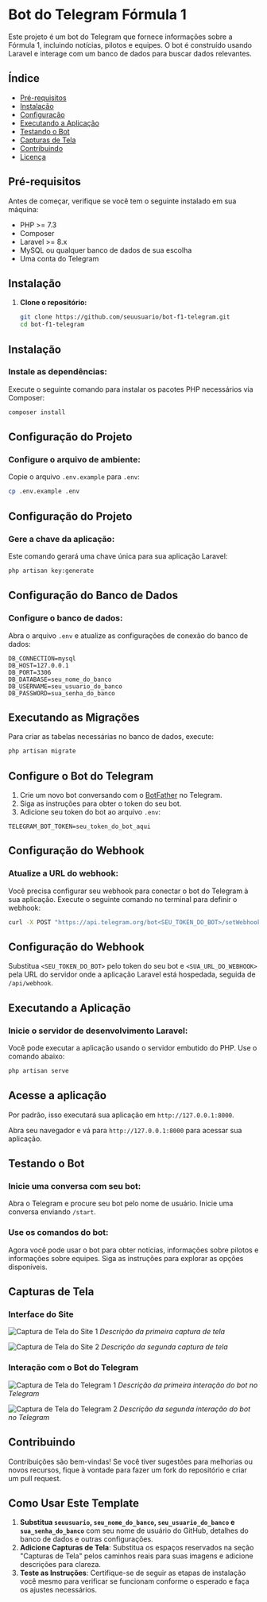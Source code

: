 # Bot do Telegram Fórmula 1

Este projeto é um bot do Telegram que fornece informações sobre a Fórmula 1, incluindo notícias, pilotos e equipes. O bot é construído usando Laravel e interage com um banco de dados para buscar dados relevantes.

## Índice
- [Pré-requisitos](#pré-requisitos)
- [Instalação](#instalação)
- [Configuração](#configuração)
- [Executando a Aplicação](#executando-a-aplicação)
- [Testando o Bot](#testando-o-bot)
- [Capturas de Tela](#capturas-de-tela)
- [Contribuindo](#contribuindo)
- [Licença](#licença)

## Pré-requisitos

Antes de começar, verifique se você tem o seguinte instalado em sua máquina:

- PHP >= 7.3
- Composer
- Laravel >= 8.x
- MySQL ou qualquer banco de dados de sua escolha
- Uma conta do Telegram

## Instalação

1. **Clone o repositório:**

   ```bash
   git clone https://github.com/seuusuario/bot-f1-telegram.git
   cd bot-f1-telegram
    ```

## Instalação

### Instale as dependências:

Execute o seguinte comando para instalar os pacotes PHP necessários via Composer:

```bash
composer install
```

## Configuração do Projeto

### Configure o arquivo de ambiente:

Copie o arquivo `.env.example` para `.env`:

```bash
cp .env.example .env
```
## Configuração do Projeto

### Gere a chave da aplicação:

Este comando gerará uma chave única para sua aplicação Laravel:

```bash
php artisan key:generate
```

## Configuração do Banco de Dados

### Configure o banco de dados:

Abra o arquivo `.env` e atualize as configurações de conexão do banco de dados:

```plaintext
DB_CONNECTION=mysql
DB_HOST=127.0.0.1
DB_PORT=3306
DB_DATABASE=seu_nome_do_banco
DB_USERNAME=seu_usuario_do_banco
DB_PASSWORD=sua_senha_do_banco
```

## Executando as Migrações

Para criar as tabelas necessárias no banco de dados, execute:

```bash
php artisan migrate
```

## Configure o Bot do Telegram

1. Crie um novo bot conversando com o [BotFather](https://t.me/botfather) no Telegram.
2. Siga as instruções para obter o token do seu bot.
3. Adicione seu token do bot ao arquivo `.env`:

```plaintext
TELEGRAM_BOT_TOKEN=seu_token_do_bot_aqui
```

## Configuração do Webhook

### Atualize a URL do webhook:

Você precisa configurar seu webhook para conectar o bot do Telegram à sua aplicação. Execute o seguinte comando no terminal para definir o webhook:

```bash
curl -X POST "https://api.telegram.org/bot<SEU_TOKEN_DO_BOT>/setWebhook?url=<SUA_URL_DO_WEBHOOK>"
```

## Configuração do Webhook

Substitua `<SEU_TOKEN_DO_BOT>` pelo token do seu bot e `<SUA_URL_DO_WEBHOOK>` pela URL do servidor onde a aplicação Laravel está hospedada, seguida de `/api/webhook`.

## Executando a Aplicação

### Inicie o servidor de desenvolvimento Laravel:

Você pode executar a aplicação usando o servidor embutido do PHP. Use o comando abaixo:

```bash
php artisan serve
```

## Acesse a aplicação

Por padrão, isso executará sua aplicação em `http://127.0.0.1:8000`.

Abra seu navegador e vá para `http://127.0.0.1:8000` para acessar sua aplicação.

## Testando o Bot

### Inicie uma conversa com seu bot:

Abra o Telegram e procure seu bot pelo nome de usuário. Inicie uma conversa enviando `/start`.

### Use os comandos do bot:

Agora você pode usar o bot para obter notícias, informações sobre pilotos e informações sobre equipes. Siga as instruções para explorar as opções disponíveis.

## Capturas de Tela

### Interface do Site

![Captura de Tela do Site 1](caminho/para/sua/imagem1.png)
*Descrição da primeira captura de tela*

![Captura de Tela do Site 2](caminho/para/sua/imagem2.png)
*Descrição da segunda captura de tela*

### Interação com o Bot do Telegram

![Captura de Tela do Telegram 1](caminho/para/sua/imagem_telegram1.png)
*Descrição da primeira interação do bot no Telegram*

![Captura de Tela do Telegram 2](caminho/para/sua/imagem_telegram2.png)
*Descrição da segunda interação do bot no Telegram*

## Contribuindo

Contribuições são bem-vindas! Se você tiver sugestões para melhorias ou novos recursos, fique à vontade para fazer um fork do repositório e criar um pull request.

## Como Usar Este Template

1. **Substitua `seuusuario`, `seu_nome_do_banco`, `seu_usuario_do_banco` e `sua_senha_do_banco`** com seu nome de usuário do GitHub, detalhes do banco de dados e outras configurações.
2. **Adicione Capturas de Tela**: Substitua os espaços reservados na seção "Capturas de Tela" pelos caminhos reais para suas imagens e adicione descrições para clareza.
3. **Teste as Instruções**: Certifique-se de seguir as etapas de instalação você mesmo para verificar se funcionam conforme o esperado e faça os ajustes necessários.
